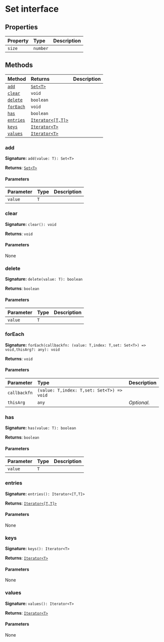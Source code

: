 # Set interface










## Properties

| Property	   | Type	| Description|
|:-------------|:-------|:-----------|
|`size`      | `number` |  |




## Methods

| Method	   |  Returns	| Description|
|:-------------|:-------|:-----------|
|[`add`](#add)      | [`Set<T>`](../es6-collections/set.md) |  |
|[`clear`](#clear)      | `void` |  |
|[`delete`](#delete)      | `boolean` |  |
|[`forEach`](#foreach)      | `void` |  |
|[`has`](#has)      | `boolean` |  |
|[`entries`](#entries)      | [`Iterator<[T,T]>`](../es6-collections/iterator.md) |  |
|[`keys`](#keys)      | [`Iterator<T>`](../es6-collections/iterator.md) |  |
|[`values`](#values)      | [`Iterator<T>`](../es6-collections/iterator.md) |  |




### add



**Signature:** ``add(value: T): Set<T>``

**Returns**: [`Set<T>`](../es6-collections/set.md)



#### Parameters


| Parameter	   | Type    | Description |
|:-------------|:---------------|:------------|
| `value`    | `T` |  |


### clear



**Signature:** ``clear(): void``

**Returns**: `void`



#### Parameters
None


### delete



**Signature:** ``delete(value: T): boolean``

**Returns**: `boolean`



#### Parameters


| Parameter	   | Type    | Description |
|:-------------|:---------------|:------------|
| `value`    | `T` |  |


### forEach



**Signature:** ``forEach(callbackfn: (value: T,index: T,set: Set<T>) => void,thisArg?: any): void``

**Returns**: `void`



#### Parameters


| Parameter	   | Type    | Description |
|:-------------|:---------------|:------------|
| `callbackfn`    | `(value: T,index: T,set: Set<T>) => void` |  |
| `thisArg`    | `any` | _Optional._ |


### has



**Signature:** ``has(value: T): boolean``

**Returns**: `boolean`



#### Parameters


| Parameter	   | Type    | Description |
|:-------------|:---------------|:------------|
| `value`    | `T` |  |


### entries



**Signature:** ``entries(): Iterator<[T,T]>``

**Returns**: [`Iterator<[T,T]>`](../es6-collections/iterator.md)



#### Parameters
None


### keys



**Signature:** ``keys(): Iterator<T>``

**Returns**: [`Iterator<T>`](../es6-collections/iterator.md)



#### Parameters
None


### values



**Signature:** ``values(): Iterator<T>``

**Returns**: [`Iterator<T>`](../es6-collections/iterator.md)



#### Parameters
None


